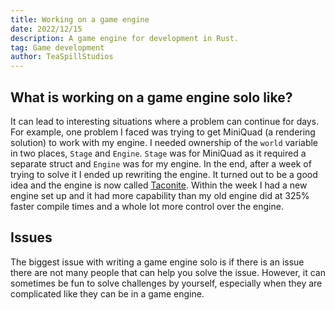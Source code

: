 ```yaml
---
title: Working on a game engine
date: 2022/12/15
description: A game engine for development in Rust.
tag: Game development
author: TeaSpillStudios
---
```


## What is working on a game engine solo like?
It can lead to interesting situations where a problem can continue for days. For example, one problem I faced was trying to get MiniQuad (a rendering solution) to work with my engine. I needed ownership of the `world` variable in two places, `Stage` and `Engine`. `Stage` was for MiniQuad as it required a separate struct and `Engine` was for my engine. In the end, after a week of trying to solve it I ended up rewriting the engine. It turned out to be a good idea and the engine is now called [Taconite](https://github.com/TeaSpillStudios/Taconite). Within the week I had a new engine set up and it had more capability than my old engine did at 325% faster compile times and a whole lot more control over the engine.

## Issues
The biggest issue with writing a game engine solo is if there is an issue there are not many people that can help you solve the issue. However, it can sometimes be fun to solve challenges by yourself, especially when they are complicated like they can be in a game engine.
